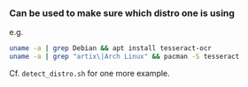 ### Can be used to make sure which distro one is using
e.g.
```bash
uname -a | grep Debian && apt install tesseract-ocr
uname -a | grep "artix\|Arch Linux" && pacman -S tesseract
```
Cf. `detect_distro.sh` for one more example.


